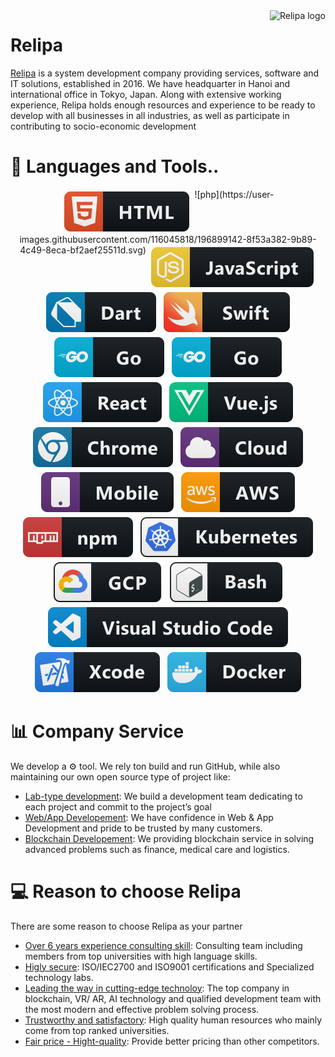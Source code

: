 <a href="https://relipa.global/">
    <img src="https://relipa.global/user-page/img/logo.png" alt="Relipa logo" title="Relipa" align="right" height="60" />
</a>

# Relipa

[Relipa](https://relipa.global/) is a system development company providing services, software and IT solutions, established in 2016. We have headquarter in Hanoi and international office in Tokyo, Japan.  Along with extensive working experience, Relipa holds enough resources and experience to be ready to develop with all businesses in all industries, as well as participate in contributing to socio-economic development


# 🔨  Languages and Tools..
<p align="center">
  <!-- For more icons please follow  https://github.com/MikeCodesDotNET/ColoredBadges -->
  <img src="https://raw.githubusercontent.com/8bithemant/8bithemant/master/svg/dev/languages/html.svg" alt="html" style="vertical-align:top; margin:4px">    
  ![php](https://user-images.githubusercontent.com/116045818/196899142-8f53a382-9b89-4c49-8eca-bf2aef25511d.svg)

  <img src="https://raw.githubusercontent.com/8bithemant/8bithemant/master/svg/dev/languages/js.svg" alt="js" style="vertical-align:top; margin:4px">
  <img src="../images/dart.svg" alt="dart" style="vertical-align:top; margin:4px">
  <img src="../images/swift.svg" alt="swift" style="vertical-align:top; margin:4px">
  <img src="../images/go.svg" alt="go" style="vertical-align:top; margin:4px">
  <img src="../images/go.svg" alt="go" style="vertical-align:top; margin:4px">
  <img src="https://raw.githubusercontent.com/8bithemant/8bithemant/master/svg/dev/frameworks/react.svg" alt="react" style="vertical-align:top; margin:4px">
  <img src="https://raw.githubusercontent.com/8bithemant/8bithemant/master/svg/dev/frameworks/vue.svg" alt="vue" style="vertical-align:top; margin:4px">
  <img src="https://raw.githubusercontent.com/8bithemant/8bithemant/master/svg/dev/misc/chrome.svg" alt="chrome" style="vertical-align:top; margin:4px">
  <img src="https://raw.githubusercontent.com/8bithemant/8bithemant/master/svg/dev/misc/cloud.svg" alt="cloud" style="vertical-align:top; margin:4px">
  <img src="../images/mobile.svg" alt="mobile" style="vertical-align:top; margin:4px">
  <img src="https://raw.githubusercontent.com/8bithemant/8bithemant/master/svg/dev/services/aws.svg" alt="aws" style="vertical-align:top; margin:4px">
  <img src="https://raw.githubusercontent.com/8bithemant/8bithemant/master/svg/dev/services/npm.svg" alt="npm" style="vertical-align:top; margin:4px">
  <img src="../images/kubernetes.svg" alt="mobile" style="vertical-align:top; margin:4px">
  <img src="https://raw.githubusercontent.com/8bithemant/8bithemant/master/svg/dev/services/gcp.svg" alt="gcp" style="vertical-align:top; margin:4px">
  <img src="https://raw.githubusercontent.com/8bithemant/8bithemant/master/svg/dev/tools/bash.svg" alt="bash" style="vertical-align:top; margin:4px">
  <img src="https://raw.githubusercontent.com/8bithemant/8bithemant/master/svg/dev/tools/visualstudio_code.svg" alt="vscode" style="vertical-align:top; margin:4px">
  <img src="../images/xcode.svg" alt="xocde" style="vertical-align:top; margin:4px">
  <img src="../images/docker.svg" alt="docker" style="vertical-align:top; margin:4px">
</p>

# 📊  Company Service
We develop a ⚙️ tool. We rely ton build and run GitHub, while also maintaining our own open source type of project like:
  * [Lab-type development](https://relipa.global/lab-type-development): We build a development team dedicating to each project and commit to the project’s goal
  * [Web/App Developement](https://relipa.global/web-system-development): We have confidence in Web & App Development and pride to be trusted by many customers.
  * [Blockchain Developement](https://relipa.global/blockchain-development): We providing blockchain service in solving advanced problems such as finance, medical care and logistics.

# 💻 Reason to choose Relipa
There are some reason to choose Relipa as your partner
  * [Over 6 years experience consulting skill](https://relipa.global/our-service): Consulting team including members from top universities with high language skills.
  * [Higly secure](https://relipa.global/our-service): ISO/IEC2700 and ISO9001 certifications and Specialized technology labs.
  * [Leading the way in cutting-edge technoloy](https://relipa.global/our-service): The top company in blockchain, VR/ AR, AI technology and qualified development team with the most modern and effective problem solving process.
  * [Trustworthy and satisfactory](https://relipa.global/our-service): High quality human resources who mainly come from top ranked universities.
  * [Fair price - Hight-quality](https://relipa.global/our-service): Provide better pricing than other competitors.

<!-- # 🛠️ Project
<a href="#" target="_blank"> <img alt="artistify" src="https://api.relipa.global/storage/421/Shop-in2.jpg" height="150" align="left"> </a>
<a href="#" target="_blank"> <img alt="artistify" src="https://api.relipa.global/storage/456/Waccha-full.jpg" height="150" align="left"> </a>
<a href="#" target="_blank"> <img alt="artistify" src="https://api.relipa.global/storage/455/Syulip-full.png" height="150" align="left"> </a>
<a href="#" target="_blank"> <img alt="artistify" src="https://api.relipa.global/storage/397/nft-marketplace-3.png" height="150" align="left"> </a>
<a href="#" target="_blank"> <img alt="artistify" src="https://api.relipa.global/storage/385/Widi-5.png" height="150" align="left"> </a>
<a href="#" target="_blank"> <img alt="artistify" src="https://api.relipa.global/storage/451/nft-items.png" height="150" align="left"> </a> -->
